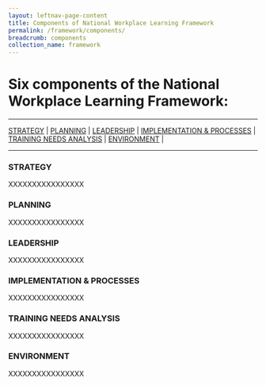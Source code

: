 ```yaml
---
layout: leftnav-page-content
title: Components of National Workplace Learning Framework
permalink: /framework/components/
breadcrumb: components
collection_name: framework
---
```





# **Six components of the National Workplace Learning Framework:**

-------------------

[STRATEGY](#S) | [PLANNING](#P) | [LEADERSHIP](#L) | [IMPLEMENTATION & PROCESSES](#I) | [TRAINING NEEDS ANALYSIS](#T) | [ENVIRONMENT](#E) | 

-------------------


<a name="S"></a>
### STRATEGY

XXXXXXXXXXXXXXXX



<a name="P"></a>
### PLANNING

XXXXXXXXXXXXXXXX



<a name="L"></a>
### LEADERSHIP

XXXXXXXXXXXXXXXX



<a name="I"></a>
### IMPLEMENTATION & PROCESSES

XXXXXXXXXXXXXXXX



<a name="T"></a>
### TRAINING NEEDS ANALYSIS

XXXXXXXXXXXXXXXX



<a name="E"></a>
### ENVIRONMENT

XXXXXXXXXXXXXXXX
